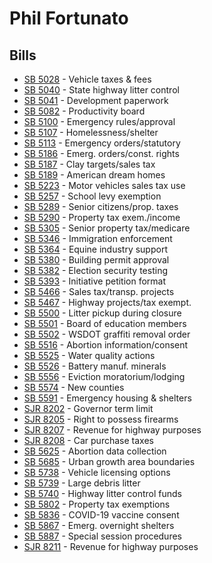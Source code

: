 # Phil Fortunato
## Bills
* [SB 5028](bill/2021-22/sb/5028/) - Vehicle taxes & fees
* [SB 5040](bill/2021-22/sb/5040/) - State highway litter control
* [SB 5041](bill/2021-22/sb/5041/) - Development paperwork
* [SB 5082](bill/2021-22/sb/5082/) - Productivity board
* [SB 5100](bill/2021-22/sb/5100/) - Emergency rules/approval
* [SB 5107](bill/2021-22/sb/5107/) - Homelessness/shelter
* [SB 5113](bill/2021-22/sb/5113/) - Emergency orders/statutory
* [SB 5186](bill/2021-22/sb/5186/) - Emerg. orders/const. rights
* [SB 5187](bill/2021-22/sb/5187/) - Clay targets/sales tax
* [SB 5189](bill/2021-22/sb/5189/) - American dream homes
* [SB 5223](bill/2021-22/sb/5223/) - Motor vehicles sales tax use
* [SB 5257](bill/2021-22/sb/5257/) - School levy exemption
* [SB 5289](bill/2021-22/sb/5289/) - Senior citizens/prop. taxes
* [SB 5290](bill/2021-22/sb/5290/) - Property tax exem./income
* [SB 5305](bill/2021-22/sb/5305/) - Senior property tax/medicare
* [SB 5346](bill/2021-22/sb/5346/) - Immigration enforcement
* [SB 5364](bill/2021-22/sb/5364/) - Equine industry support
* [SB 5380](bill/2021-22/sb/5380/) - Building permit approval
* [SB 5382](bill/2021-22/sb/5382/) - Election security testing
* [SB 5393](bill/2021-22/sb/5393/) - Initiative petition format
* [SB 5466](bill/2021-22/sb/5466/) - Sales tax/transp. projects
* [SB 5467](bill/2021-22/sb/5467/) - Highway projects/tax exempt.
* [SB 5500](bill/2021-22/sb/5500/) - Litter pickup during closure
* [SB 5501](bill/2021-22/sb/5501/) - Board of education members
* [SB 5502](bill/2021-22/sb/5502/) - WSDOT graffiti removal order
* [SB 5516](bill/2021-22/sb/5516/) - Abortion information/consent
* [SB 5525](bill/2021-22/sb/5525/) - Water quality actions
* [SB 5526](bill/2021-22/sb/5526/) - Battery manuf. minerals
* [SB 5556](bill/2021-22/sb/5556/) - Eviction moratorium/lodging
* [SB 5574](bill/2021-22/sb/5574/) - New counties
* [SB 5591](bill/2021-22/sb/5591/) - Emergency housing & shelters
* [SJR 8202](bill/2021-22/sjr/8202/) - Governor term limit
* [SJR 8205](bill/2021-22/sjr/8205/) - Right to possess firearms
* [SJR 8207](bill/2021-22/sjr/8207/) - Revenue for highway purposes
* [SJR 8208](bill/2021-22/sjr/8208/) - Car purchase taxes
* [SB 5625](bill/2021-22/sb/5625/) - Abortion data collection
* [SB 5685](bill/2021-22/sb/5685/) - Urban growth area boundaries
* [SB 5738](bill/2021-22/sb/5738/) - Vehicle licensing options
* [SB 5739](bill/2021-22/sb/5739/) - Large debris litter
* [SB 5740](bill/2021-22/sb/5740/) - Highway litter control funds
* [SB 5802](bill/2021-22/sb/5802/) - Property tax exemptions
* [SB 5836](bill/2021-22/sb/5836/) - COVID-19 vaccine consent
* [SB 5867](bill/2021-22/sb/5867/) - Emerg. overnight shelters
* [SB 5887](bill/2021-22/sb/5887/) - Special session procedures
* [SJR 8211](bill/2021-22/sjr/8211/) - Revenue for highway purposes
